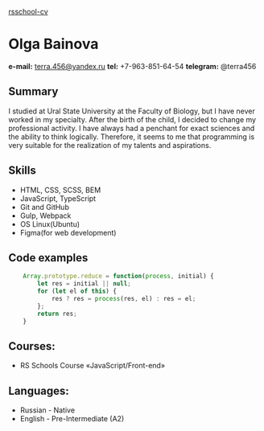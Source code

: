 [rsschool-cv](https://terra456.github.io/rsschool-cv/cv)

# Olga Bainova

**e-mail:** terra.456@yandex.ru
**tel:** +7-963-851-64-54
**telegram:** @terra456

## Summary
I studied at Ural State University at the Faculty of Biology, but I have never worked in my specialty. After the birth of the child, I decided to change my professional activity. I have always had a penchant for exact sciences and the ability to think logically. Therefore, it seems to me that programming is very suitable for the realization of my talents and aspirations.

## Skills
* HTML, CSS, SCSS, BEM
* JavaScript, TypeScript
* Git and GitHub
* Gulp, Webpack
* OS Linux(Ubuntu)
* Figma(for web development)

## Code examples
```javascript
    Array.prototype.reduce = function(process, initial) {
        let res = initial || null;
        for (let el of this) {
            res ? res = process(res, el) : res = el;
        };
        return res;
    }
```

## Courses:
- RS Schools Course «JavaScript/Front-end»

## Languages:
* Russian - Native
* English - Pre-Intermediate (A2)
